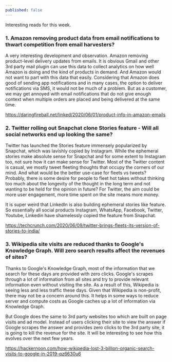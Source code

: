 ```yaml
---
published: false
---
```

Interesting reads for this week. 

### 1. Amazon removing product data from email notifications to thwart competition from email harvesters?

A very interesting development and observation. Amazon removing product-level delivery updates from emails. It is obvious Gmail and other 3rd party mail plugin can use this data to collect analytics on how well Amazon is doing and the kind of products in demand. And Amazon would not want to part with this data that easily. Considering that Amazon does good of sending app notifications and in many cases, the option to deliver notifications via SMS, it would not be much of a problem. But as a customer, we may get annoyed with email notifications that do not give enough context when multiple orders are placed and being delivered at the same time.  

https://daringfireball.net/linked/2020/06/01/product-info-in-amazon-emails

### 2.  Twitter rolling out  Snapchat clone Stories feature  - Will all social networks end up looking the same?

Twitter has launched the Stories feature immensely popularized by Snapchat, which was lavishly copied by Instagram. While the ephemeral stories make absolute sense for Snapchat and for some extent to Instagram too, not sure how it can make sense for Twitter. Most of the Twitter content is casual, we mostly tweet fleeting thoughts that occupy the corners of our mind. And what would be the better use-case for fleets vs tweets? Probably, there is some desire for people to fleet hot takes without thinking too much about the longevity of the thought in the long term and not wanting to be held for the opinion in future? For Twitter, the aim could be more user engagement, more time spent on the site means more money. 

It is super weird that LinkedIn is also building ephemeral stories like feature. So essentially all social products Instagram, WhatsApp, Facebook, Twitter, Youtube, Linkedin have shamelessly copied the feature from Snapchat. 

https://techcrunch.com/2020/06/09/twitter-brings-fleets-its-version-of-stories-to-india/

### 3. Wikipedia site visits are reduced thanks to Google's Knowledge Graph. Will zero search results affect the revenues of sites?

Thanks to Google's Knowledge Graph, most of the information that we search for these days are provided with zero clicks. Google's scrapes through a lot of information from all sites and try to provide relevant information even without visiting the site. As a result of this, Wikipedia is seeing less and less traffic these days. Given that Wikipedia is non-profit, there may not be a concern around this. It helps in some ways to reduce server and compute costs as Google caches up a lot of information via Knowledge Graph.

But Google does the same to 3rd party websites too which are built on page visits and ad model. Instead of users clicking their site to view the answer if Google scrapes the answer and provides zero clicks to the 3rd party site, it is going to kill the revenue for the site.  It will be interesting to see how this evolves over the next few years. 

https://hackernoon.com/how-wikipedia-lost-3-billion-organic-search-visits-to-google-in-2019-qz6630u6

